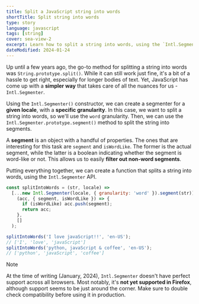 ```yaml
---
title: Split a JavaScript string into words
shortTitle: Split string into words
type: story
language: javascript
tags: [string]
cover: sea-view-2
excerpt: Learn how to split a string into words, using the `Intl.Segmenter` API.
dateModified: 2024-01-24
---
```


Up until a few years ago, the go-to method for splitting a string into words was `String.prototype.split()`. While it can still work just fine, it's a bit of a hassle to get right, especially for longer bodies of text. Yet, JavaScript has come up with a **simpler way** that takes care of all the nuances for us - `Intl.Segmenter`.

Using the `Intl.Segmenter()` constructor, we can create a segmenter for a **given locale**, with a **specific granularity**. In this case, we want to split a string into words, so we'll use the `word` granularity. Then, we can use the `Intl.Segmenter.prototype.segment()` method to split the string into segments.

A **segment** is an object with a handful of properties. The ones that are interesting for this task are `segment` and `isWordLike`. The former is the actual segment, while the latter is a boolean indicating whether the segment is word-like or not. This allows us to easily **filter out non-word segments**.

Putting everything together, we can create a function that splits a string into words, using the `Intl.Segmenter` API.

```js
const splitIntoWords = (str, locale) =>
  [...new Intl.Segmenter(locale, { granularity: 'word' }).segment(str)].reduce(
    (acc, { segment, isWordLike }) => {
      if (isWordLike) acc.push(segment);
      return acc;
    },
    []
  );

splitIntoWords('I love javaScript!!', 'en-US');
// ['I', 'love', 'javaScript']
splitIntoWords('python, javaScript & coffee', 'en-US');
// ['python', 'javaScript', 'coffee']
```

> [!NOTE]
>
> At the time of writing (January, 2024), `Intl.Segmenter` doesn't have perfect support across all browsers. Most notably, it's **not yet supported in Firefox**, although support seems to be just around the corner. Make sure to double check compatibility before using it in production.
